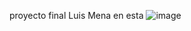 proyecto final Luis Mena 
en esta
![image](https://github.com/user-attachments/assets/886486fc-1e99-4ecc-bdc8-bcb3321f58f1)

